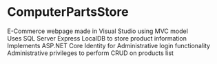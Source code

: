 # ComputerPartsStore
 
E-Commerce webpage made in Visual Studio using MVC model\
Uses SQL Server Express LocalDB to store product information\
Implements ASP.NET Core Identity for Administrative login functionality\
Administrative privileges to perform CRUD on products list

